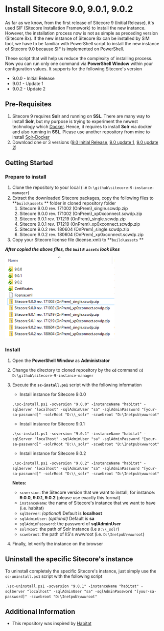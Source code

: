 # Install Sitecore 9.0, 9.0.1, 9.0.2

As far as we know, from the first release of Sitecore 9 (Initial Release), it's used SIF (Sitecore Installation Framework) to install the new instance. However, the installation process now is not as simple as preceding version (Sitecore 8x). If the new instance of Sitecore 8x can be installed by SIM tool, we have to be familiar with PowerShell script to install the new instance of Sitecore 9.0 because SIF is implemented on PowerShell.

These script that will help us reduce the complexity of installing process. Now you can run only one command via **PowerShell Window** within your configuration values. It supports for the following Sitecore's version

- 9.0.0 - Initial Release
- 9.0.1 - Update 1
- 9.0.2 - Update 2

## Pre-Requisites

1. Sitecore 9 requires **Solr** and running on **SSL**. There are many way to install **Solr**, but my purpose is trying to experiment the newest technology which [Docker](https://www.docker.com/). Hence, it requires to install **Solr** via docker and also running in **SSL**. Please use another repository from mine to install [Solr-Docker]( https://github.com/kimcu-on-thenet/solr-docker)
2. Download one or 3 versions ([9.0 Initial Release](https://dev.sitecore.net/en/Downloads/Sitecore_Experience_Platform/90/Sitecore_Experience_Platform_90_Initial_Release.aspx), [9.0 update 1](https://dev.sitecore.net/en/Downloads/Sitecore_Experience_Platform/90/Sitecore_Experience_Platform_90_Update1.aspx), [9.0 update 2](https://dev.sitecore.net/en/Downloads/Sitecore_Experience_Platform/90/Sitecore_Experience_Platform_90_Update2.aspx))

## Getting Started

### Prepare to install

1. Clone the repository to your local (i.e `D:\github\sitecore-9-instance-manager`)
2. Extract the downloaded Sitecore packages, copy the following files to **`build\assets` ** folder in cloned repository folder
    1. Sitecore 9.0.0 rev. 171002 (OnPrem)_single.scwdp.zip
    2. Sitecore 9.0.0 rev. 171002 (OnPrem)_xp0xconnect.scwdp.zip
    3. Sitecore 9.0.1 rev. 171219 (OnPrem)_single.scwdp.zip
    4. Sitecore 9.0.1 rev. 171219 (OnPrem)_xp0xconnect.scwdp.zip
    5. Sitecore 9.0.2 rev. 180604 (OnPrem)_single.scwdp.zip
    6. Sitecore 9.0.2 rev. 180604 (OnPrem)_xp0xconnect.scwdp.zip
3. Copy your Sitecore license file (license.xml) to **`build\assets` **


**_After copied the above files, the `build\assets` look likes_**

![build/assets](documents/build-assets-folder.png)

### Install

1. Open the **PowerShell Window** as **Administrator**
2. Change the directory to cloned repository by the **`cd`** command
    `cd  D:\github\sitecore-9-instance-manager`
3. Execute the **`sc-install.ps1`** script with the following information

    - Install instance for Sitecore 9.0.0

    `.\sc-install.ps1 -scversion "9.0.0" -instanceName "habitat" -sqlServer "localhost" -sqlAdminUser "sa" -sqlAdminPassword "[your-sa-password]" -solrRoot "D:\\_solr" -scwebroot "D:\Inetpub\wwwroot"`
    - Install instance for Sitecore 9.0.1

    `.\sc-install.ps1 -scversion "9.0.1" -instanceName "habitat" -sqlServer "localhost" -sqlAdminUser "sa" -sqlAdminPassword "[your-sa-password]" -solrRoot "D:\\_solr" -scwebroot "D:\Inetpub\wwwroot"`
    - Install instance for Sitecore 9.0.2
    
    `.\sc-install.ps1 -scversion "9.0.2" -instanceName "habitat" -sqlServer "localhost" -sqlAdminUser "sa" -sqlAdminPassword "[your-sa-password]" -solrRoot "D:\\_solr" -scwebroot "D:\Inetpub\wwwroot"`


    **Notes:**

    - `scversion`: the Sitecore version that we want to install, for instance: **9.0.0, 9.0.1, 9.0.2** (please use exactly this format)
    - `instanceName`: the name of Sitecore's instance that we want to have (i.e. habitat)
    - `sqlServer`: _(optional)_ Default is **localhost**
    - `sqlAdminUser`: _(optional)_ Default is **sa**
    - `sqlAdminPassword`: the password of **sqlAdminUser**
    - `solrRoot`: the path of Solr instance (i.e `D:\\_solr`)
    - `scwebroot`: the path of IIS's wwwroot (i.e. `D:\Inetpub\wwwroot`)

4. Finally, let verify the instance on the browser

## Uninstall the specific Sitecore's instance

To uninstall completely the specific Sitecore's instance, just simply use the `sc-uninstall.ps1` script with the following script

`.\sc-uninstall.ps1 -scversion "9.0.1" -instanceName "habitat" -sqlServer "localhost" -sqlAdminUser "sa" -sqlAdminPassword "[your-sa-password]" -scwebroot "D:\Inetpub\wwwroot"`

## Additional Information

- This repository was inspired by [Habitat](https://github.com/Sitecore/Habitat)